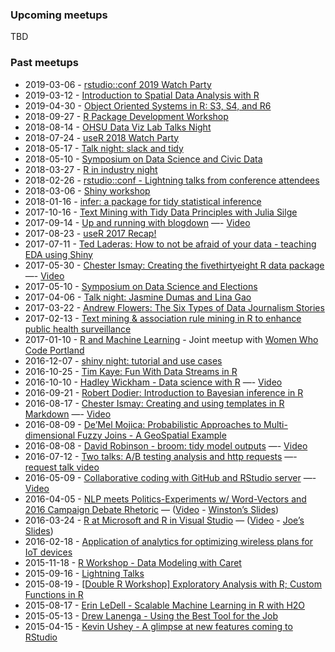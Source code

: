 ### Upcoming meetups

TBD

### Past meetups

*   2019-03-06 - [rstudio::conf 2019 Watch Party](https://www.meetup.com/portland-r-user-group/events/259131433/)
*   2019-03-12 - [Introduction to Spatial Data Analysis with R](https://www.meetup.com/portland-r-user-group/events/258271365/)
*   2019-04-30 - [Object Oriented Systems in R: S3, S4, and R6](https://www.meetup.com/portland-r-user-group/events/259511234/)
*   2018-09-27 - [R Package Development Workshop](https://www.meetup.com/portland-r-user-group/events/253797396/)
*   2018-08-14 - [OHSU Data Viz Lab Talks Night](https://www.meetup.com/portland-r-user-group/events/253069227/)
*   2018-07-24 - [useR 2018 Watch Party](https://www.meetup.com/portland-r-user-group/events/252918702/)
*   2018-05-17 - [Talk night: slack and tidy](https://www.meetup.com/portland-r-user-group/events/250257373/)
*   2018-05-10 - [Symposium on Data Science and Civic Data](https://www.meetup.com/portland-r-user-group/events/250075408/)
*   2018-03-27 - [R in industry night](https://www.meetup.com/portland-r-user-group/events/248703297/)
*   2018-02-26 - [rstudio::conf - Lightning talks from conference attendees](https://www.meetup.com/portland-r-user-group/events/247363596/)
*   2018-03-06 - [Shiny workshop](https://www.meetup.com/portland-r-user-group/events/247752115/)
*   2018-01-16 - [infer: a package for tidy statistical inference](https://www.meetup.com/portland-r-user-group/events/246102554/)
*   2017-10-16 - [Text Mining with Tidy Data Principles with Julia Silge](https://www.meetup.com/portland-r-user-group/events/243498840/)
*   2017-09-14 - [Up and running with blogdown](https://www.meetup.com/portland-r-user-group/events/242600475) —- [Video](https://www.youtube.com/watch?v=edyzTo3DF4U)
*   2017-08-23 - [useR 2017 Recap!](https://www.meetup.com/portland-r-user-group/events/242314927/)
*   2017-07-11 - [Ted Laderas: How to not be afraid of your data - teaching EDA using Shiny](https://www.meetup.com/portland-r-user-group/events/240846589/)
*   2017-05-30 - [Chester Ismay: Creating the fivethirtyeight R data package](https://www.meetup.com/portland-r-user-group/events/239484692/) —- [Video](https://www.youtube.com/watch?v=UUc5u0NOvhg&t=2s)
*   2017-05-10 - [Symposium on Data Science and Elections](https://www.meetup.com/portland-r-user-group/events/239592848/)
*   2017-04-06 - [Talk night: Jasmine Dumas and Lina Gao](https://www.meetup.com/portland-r-user-group/events/236125171/)
*   2017-03-22 - [Andrew Flowers: The Six Types of Data Journalism Stories](https://www.meetup.com/portland-r-user-group/events/237506231/)
*   2017-02-13 - [Text mining & association rule mining in R to enhance public health surveillance](https://www.meetup.com/portland-r-user-group/events/236703908/)
*   2017-01-10 - [R and Machine Learning](https://www.meetup.com/Women-Who-Code-Portland/events/235867242/) - Joint meetup with [Women Who Code Portland](https://www.meetup.com/Women-Who-Code-Portland/)
*   2016-12-07 - [shiny night: tutorial and use cases](https://www.meetup.com/portland-r-user-group/events/235649828/)
*   2016-10-25 - [Tim Kaye: Fun With Data Streams in R](http://www.meetup.com/portland-r-user-group/events/233946514/)
*   2016-10-10 - [Hadley Wickham - Data science with R](http://www.meetup.com/portland-r-user-group/events/232680753/) —- [Video](https://www.youtube.com/watch?v=K-ss_ag2k9E)
*   2016-09-21 - [Robert Dodier: Introduction to Bayesian inference in R](http://www.meetup.com/portland-r-user-group/events/233144774/)
*   2016-08-17 - [Chester Ismay: Creating and using templates in R Markdown](http://www.meetup.com/portland-r-user-group/events/231100247/) —- [Video](https://www.youtube.com/watch?v=3YTxGDoBeS0)
*   2016-08-09 - [De’Mel Mojica: Probabilistic Approaches to Multi-dimensional Fuzzy Joins - A GeoSpatial Example](http://www.meetup.com/portland-r-user-group/events/230860024/)
*   2016-08-08 - [David Robinson - broom: tidy model outputs](http://www.meetup.com/portland-r-user-group/events/232708517/) —- [Video](https://www.youtube.com/watch?v=eotoyMpgbes)
*   2016-07-12 - [Two talks: A/B testing analysis and http requests](http://www.meetup.com/portland-r-user-group/events/230200855/) —- [request talk video](https://www.youtube.com/watch?v=B3zkgt04mNE)
*   2016-05-09 - [Collaborative coding with GitHub and RStudio server](http://www.meetup.com/portland-r-user-group/events/229099024/) —- [Video](https://www.youtube.com/watch?v=MHWX0f3TG4I)
*   2016-04-05 - [NLP meets Politics-Experiment­s w/ Word-Vectors and 2016 Campaign Debate Rhetoric](http://www.meetup.com/portland-r-user-group/events/229130207/) — ([Video](https://www.youtube.com/watch?v=3jUhUoCuWHs) - [Winston’s Slides](https://github.com/tactical-Data/SlidesPDXDataScienceApril2016))
*   2016-03-24 - [R at Microsoft and R in Visual Studio](http://www.meetup.com/portland-r-user-group/events/229081827/) — ([Video](https://www.youtube.com/watch?v=tQlzukyC8VY) - [Joe’s Slides](http://files.meetup.com/1685557/R%20at%20Microsoft_Portland_RUG.pptx))
*   2016-02-18 - [Application of analytics for optimizing wireless plans for IoT devices](http://www.meetup.com/portland-r-user-group/events/228542752/)
*   2015-11-18 - [R Workshop - Data Modeling with Caret](http://www.meetup.com/portland-r-user-group/events/226400619/)
*   2015-09-16 - [Lightning Talks](http://www.meetup.com/portland-r-user-group/events/221901470/)
*   2015-08-19 - [[Double R Workshop] Exploratory Analysis with R; Custom Functions in R](http://www.meetup.com/portland-r-user-group/events/224290472/)
*   2015-08-17 - [Erin LeDell - Scalable Machine Learning in R with H2O](http://www.meetup.com/portland-r-user-group/events/224100404/)
*   2015-05-13 - [Drew Lanenga - Using the Best Tool for the Job](http://www.meetup.com/portland-r-user-group/events/222210878/)
*   2015-04-15 - [Kevin Ushey - A glimpse at new features coming to RStudio](http://www.meetup.com/portland-r-user-group/events/221612364/)
